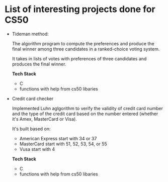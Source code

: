 # List of interesting projects done for CS50

- Tideman method:

  The algorithm program to compute the preferences and produce the final winner among three candidates in a ranked-choice voting system.

  It takes in lists of votes with preferences of three candidates and produces the final winner.

  **Tech Stack**

  - C
  - functions with help from cs50 libaries

- Credit card checker

  Implemented Luhn aglgorithm to verify the validity of credit card number and the type of the credit card based on the number entered (whether it's Amex, MasterCard or Visa).

  It's built based on:

  - American Express start with 34 or 37
  - MasterCard start with 51, 52, 53, 54, or 55
  - Vusa start with 4

  **Tech Stack**

  - C
  - functions with help from cs50 libaries

